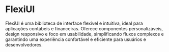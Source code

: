 # FlexiUI
FlexiUI é uma biblioteca de interface flexível e intuitiva, ideal para aplicações contábeis e financeiras. Oferece componentes personalizáveis, design responsivo e foco em usabilidade, simplificando fluxos complexos e garantindo uma experiência confortável e eficiente para usuários e desenvolvedores.
